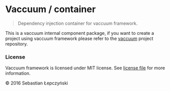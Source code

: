 # Vaccuum / container

> Dependency injection container for vaccuum framework.

This is a vaccuum internal component package, if you
want to create a project using vaccuum framework please
refer to the [vaccuum](https://github.com/vaccuum/vaccuum)
project repository.

### License

Vaccuum framework is licensed under MIT license.
See [license file](license.md) for more information.

© 2016 Sebastian Łepczyński
